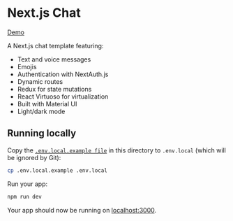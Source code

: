 # Next.js Chat

[Demo](https://youtext.vercel.app/)

A Next.js chat template featuring:

- Text and voice messages
- Emojis
- Authentication with NextAuth.js
- Dynamic routes
- Redux for state mutations
- React Virtuoso for virtualization
- Built with Material UI
- Light/dark mode

## Running locally

Copy the [`.env.local.example file`](.env.local.example) in this directory to `.env.local` (which will be ignored by Git):

```bash
cp .env.local.example .env.local
```

Run your app:

```bash
npm run dev
```

Your app should now be running on [localhost:3000](http://localhost:3000/).
